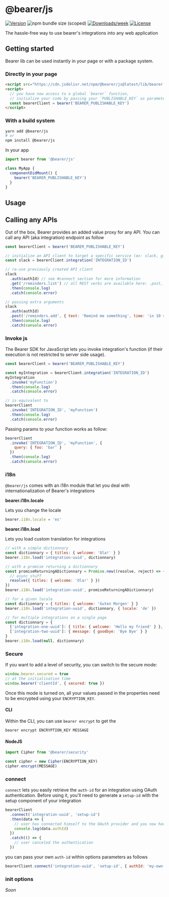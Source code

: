# @bearer/js

[![Version](https://img.shields.io/npm/v/@bearer/js.svg)](https://npmjs.org/package/@bearer/js)
![npm bundle size (scoped)](https://img.shields.io/bundlephobia/minzip/@bearer/js.svg)
[![Downloads/week](https://img.shields.io/npm/dw/@bearer/js.svg)](https://npmjs.org/package/@bearer/js)
[![License](https://img.shields.io/npm/l/@bearer/js.svg)](https://github.com/Bearer/bearer/packages/cli/blob/master/package.json)

The hassle-free way to use bearer's integrations into any web application

## Getting started

Bearer lib can be used instantly in your page or with a package system.

### Directly in your page

```html
<script src="https://cdn.jsdelivr.net/npm/@bearer/js@latest/lib/bearer.production.min.js"></script>
<script>
  // you have now access to a global `bearer` function,
  // initialize your code by passing your `PUBLISHABLE_KEY` as parameter (you'll find it at https://app.bearer.sh/keys)
  const bearerClient = bearer('BEARER_PUBLISHABLE_KEY')
</script>
```

### With a build system

```bash
yarn add @bearer/js
# or
npm install @bearer/js
```

In your app

```jsx
import bearer from '@bearer/js'

class MyApp {
  componentDidMount() {
    bearer('BEARER_PUBLISHABLE_KEY')
  }
}
```

## Usage

## Calling any APIs

Out of the box, Bearer provides an added value proxy for any API. You can call any API (aka integration) endpoint as follow

```js
const bearerClient = bearer('BEARER_PUBLISHABLE_KEY')

// initialize an API client to target a specific service (ex: slack, github, etc...)
const slack = bearerClient.integration('INTEGRATION_ID')

// re-use previously created API client
slack
  .auth(authId) // see #connect section for more information
  .get('/reminders.list') // all REST verbs are available here: .post, .put, .delete etc...
  .then(console.log)
  .catch(console.error)

// passing extra arguments
slack
  .auth(authId)
  .post('/reminders.add', { text: 'Remind me something', time: 'in 10 seconds'})
  .then(console.log)
  .catch(console.error)
```


### Invoke js

The Bearer SDK for JavaScript lets you invoke integration's function (if their execution is not restricted to server side usage).

```js
const bearerClient = bearer('BEARER_PUBLISHABLE_KEY')

const myIntegration = bearerClient.integration('INTEGRATION_ID')
myIntegration
  .invoke('myFunction')
  .then(console.log)
  .catch(console.error)

// is equivalent to
bearerClient
  .invoke('INTEGRATION_ID', 'myFunction')
  .then(console.log)
  .catch(console.error)
```

Passing params to your function works as follow:

```js
bearerClient
  .invoke('INTEGRATION_ID', 'myFunction', {
    query: { foo: 'bar' }
  })
  .then(console.log)
  .catch(console.error)
```

### i18n

`@bearer/js` comes with an i18n module that let you deal with internationalization of Bearer's integrations

**bearer.i18n.locale**

Lets you change the locale

```js
bearer.i18n.locale = 'es'
```

**bearer.i18n.load**

Lets you load custom translation for integrations

```js
// with a simple dictionnary
const dictionnary = { titles: { welcome: 'Ola!' } }
bearer.i18n.load('integration-uuid', dictionnary)

// with a promise returning a dictionnary
const promiseReturningADictionnary = Promise.new((resolve, reject) => {
  // async stuff
  resolve({ titles: { welcome: 'Ola!' } })
})
bearer.i18n.load('integration-uuid', promiseReturningADictionnary)

// for a given locale
const dictionnary = { titles: { welcome: 'Guten Morgen' } }
bearer.i18n.load('integration-uuid', dictionnary, { locale: 'de' })

// for multiple integrations on a single page
const dictionnary = {
  ['integration-one-uuid']: { title: { welcome: 'Hello my friend' } },
  ['integration-two-uuid']: { message: { goodbye: 'Bye Bye' } }
}
bearer.i18n.load(null, dictionnary)
```

### Secure

If you want to add a level of security, you can switch to the secure mode:

```js
window.bearer.secured = true
// at the initialisation time
window.bearer('clientId', { secured: true })
```

Once this mode is turned on, all your values passed in the properties need to be encrypted using your `ENCRYPTION_KEY`.

#### CLI

Within the CLI, you can use `bearer encrypt` to get the

```js
bearer encrypt ENCRYPTION_KEY MESSAGE
```

#### NodeJS

```typescript
import Cipher from '@bearer/security'

const cipher = new Cipher(ENCRYPTION_KEY)
cipher.encrypt(MESSAGE)
```

### connect

`connect` lets you easily retrieve the `auth-id` for an integration using OAuth authentication. Before using it, you'll need to generate a `setup-id` with the setup component of your integration

```js
bearerClient
  .connect('integration-uuid', 'setup-id')
  .then(data => {
    // user has connected himself to the OAuth provider and you now have access to the authId
    console.log(data.authId)
  })
  .catch(() => {
    // user canceled the authentication
  })
```

you can pass your own `auth-id` within options parameters as follows

```js
bearerClient.connect('integration-uuid', 'setup-id', { authId: 'my-own-non-guessable-auth-id' })
```

### init options

_Soon_
